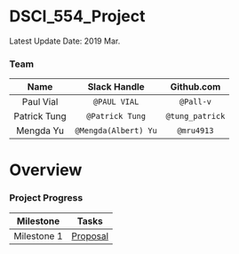 # DSCI_554_Project

Latest Update Date: 2019 Mar.


### Team

| Name  | Slack Handle | Github.com |
| :------: | :---: | :----------: |
| Paul Vial | `@PAUL VIAL` | `@Pall-v`||
| Patrick Tung | `@Patrick Tung` | `@tung_patrick` |
| Mengda Yu | `@Mengda(Albert) Yu` | `@mru4913` |

# Overview



### Project Progress

| Milestone | Tasks |
| :------: | :---: |
| Milestone 1 | [Proposal](./Milestone1/proposal.md) |
